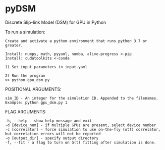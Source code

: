 # pyDSM

Discrete Slip-link Model (DSM) for GPU in Python

To run a simulation:
```
Create and activate a python environment that runs python 3.7 or greater.

Install: numpy, math, pyyaml, numba, alive-progress <-pip
Install: cudatoolkits <-conda

1) Set input parameters in input.yaml

2) Run the program
>> python gpu_dsm.py

```

POSITIONAL ARGUMENTS:
```
sim_ID - An integer for the simulation ID. Appended to the filenames. Example: python gpu_dsm.py 1
```

FLAG ARGUMENTS:

```
-h, --help - show help message and exit
-d [device_num] - if multiple GPUs are present, select device number
-c [correlator] - force simulation to use on-the-fly (otf) correlator, but correlation errors will not be reported
-o [output_dir] - specify output directory
-f, --fit - a flag to turn on G(t) fitting after simulation is done. 
```
